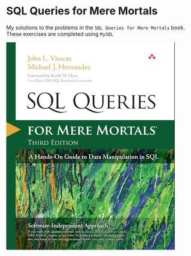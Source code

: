 # SQL Queries for Mere Mortals
My solutions to the problems in the `SQL Queries for Mere Mortals` book. These exercises are completed using `MySQL`

![Book Cover](https://github.com/jonathantorres/bookshelf/blob/master/sql/sql.png)
